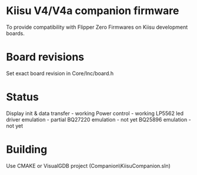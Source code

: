 # Kiisu V4/V4a companion firmware

To provide compatibility with Flipper Zero Firmwares on Kiisu development boards.

# Board revisions

Set exact board revision in Core/Inc/board.h

# Status

Display init & data transfer - working
Power control - working
LP5562 led driver emulation - partial
BQ27220 emulation - not yet
BQ25896 emulation - not yet

# Building

Use CMAKE or VisualGDB project (Companion\KiisuCompanion.sln)